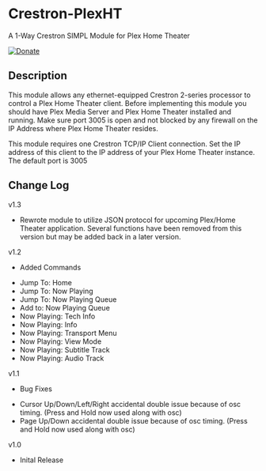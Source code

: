 Crestron-PlexHT 
===============

A 1-Way Crestron SIMPL Module for Plex Home Theater

[![Donate](https://www.paypalobjects.com/en_US/i/btn/btn_donate_LG.gif)](https://www.paypal.com/cgi-bin/webscr?cmd=_s-xclick&hosted_button_id=Q3HXXBC6ZBENJ)

Description
-----------
This module allows any ethernet-equipped Crestron 2-series processor to control a Plex Home Theater client. Before implementing this module you should have Plex Media Server and Plex Home Theater installed and running. Make sure port 3005 is open and not blocked by any firewall on the IP Address where Plex Home Theater resides. 

This module requires one Crestron TCP/IP Client connection. Set the IP address of this client to the IP address of your Plex Home Theater instance. The default port is 3005


Change Log
----------
v1.3
* Rewrote module to utilize JSON protocol for upcoming Plex/Home Theater application. Several functions have been removed from this version but may be added back in a later version.


v1.2
* Added Commands
 + Jump To: Home
 + Jump To: Now Playing
 + Jump To: Now Playing Queue
 + Add to: Now Playing Queue
 + Now Playing: Tech Info
 + Now Playing: Info
 + Now Playing: Transport Menu
 + Now Playing: View Mode     
 + Now Playing: Subtitle Track
 + Now Playing: Audio Track

v1.1 
* Bug Fixes
 + Cursor Up/Down/Left/Right accidental double issue because of osc timing. (Press and Hold now used along with osc) 
 + Page Up/Down accidental double issue because of osc timing. (Press and Hold now used along with osc) 

v1.0
* Inital Release

